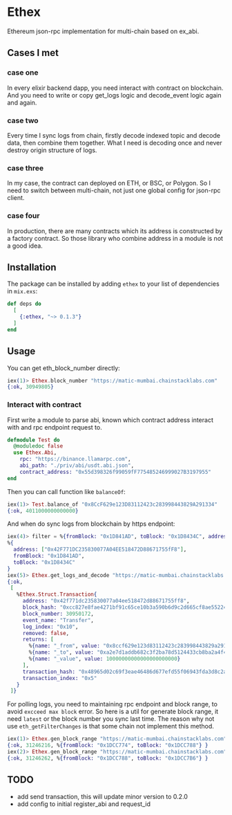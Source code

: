 # Ethex

Ethereum json-rpc implementation for multi-chain based on ex_abi.

## Cases I met

### case one

In every elixir backend dapp, you need interact with contract on blockchain. And you need to write or copy get_logs logic and decode_event logic again and again.

### case two

Every time I sync logs from chain, firstly decode indexed topic and decode data, then combine them together. What I need is decoding once and never destroy origin structure of logs.

### case three

In my case, the contract can deployed on ETH, or BSC, or Polygon. So I need to switch between multi-chain, not just one global config for json-rpc client.

### case four

In production, there are many contracts which its address is constructed by a factory contract. So those library who combine address in a module is not a good idea.

## Installation

The package can be installed by adding `ethex` to your list of dependencies in `mix.exs`:

```elixir
def deps do
  [
    {:ethex, "~> 0.1.3"}
  ]
end
```

## Usage

You can get eth_block_number directly:

```elixir
iex(1)> Ethex.block_number "https://matic-mumbai.chainstacklabs.com"
{:ok, 30949805}
```

### Interact with contract

First write a module to parse abi, known which contract address interact with and rpc endpoint request to.

```elixir
defmodule Test do
  @moduledoc false
  use Ethex.Abi,
    rpc: "https://binance.llamarpc.com",
    abi_path: "./priv/abi/usdt.abi.json",
    contract_address: "0x55d398326f99059fF775485246999027B3197955"
end
```

Then you can call function like `balanceOf`:

```elixir
iex(1)> Test.balance_of "0x8CcF629e123D83112423c283998443829A291334"
{:ok, 4011000000000000}
```

And when do sync logs from blockchain by https endpoint:

```elixir
iex(4)> filter = %{fromBlock: "0x1D841AD", toBlock: "0x1D8434C", address: ["0x42F771DC235830077A04EE518472D88671755fF8"]}
%{
  address: ["0x42F771DC235830077A04EE518472D88671755fF8"],
  fromBlock: "0x1D841AD",
  toBlock: "0x1D8434C"
}
iex(5)> Ethex.get_logs_and_decode "https://matic-mumbai.chainstacklabs.com", "erc20", filter
{:ok,
 [
   %Ethex.Struct.Transaction{
     address: "0x42f771dc235830077a04ee518472d88671755ff8",
     block_hash: "0xcc827e8fae4271bf91c65ce10b3a590b6d9c2d665cf8ae55224caf1444753b9d",
     block_number: 30950172,
     event_name: "Transfer",
     log_index: "0x10",
     removed: false,
     returns: [
       %{name: "_from", value: "0x8ccf629e123d83112423c283998443829a291334"},
       %{name: "_to", value: "0xa2e7d1addb682c3f2ba78d5124433cb8ba2a4f4b"},
       %{name: "_value", value: 10000000000000000000000}
     ],
     transaction_hash: "0x48965d02c69f3eae46486d677efd55f06943fda3d8c2acf667ac5980ad569a1c",
     transaction_index: "0x5"
   }
 ]}
```

For polling logs, you need to maintaining rpc endpoint and block range, to avoid `excceed max block` error. So here is a util for generate block range, it need `latest` or the block number you sync last time. The reason why not use `eth_getFilterChanges` is that some chain not implement this method.

```elixir
iex(1)> Ethex.gen_block_range "https://matic-mumbai.chainstacklabs.com", "latest"
{:ok, 31246216, %{fromBlock: "0x1DCC774", toBlock: "0x1DCC788"} }
iex(2)> Ethex.gen_block_range "https://matic-mumbai.chainstacklabs.com", 31246216
{:ok, 31246262, %{fromBlock: "0x1DCC788", toBlock: "0x1DCC7B6"} }
```

## TODO

- add send transaction, this will update minor version to 0.2.0
- add config to initial register_abi and request_id
